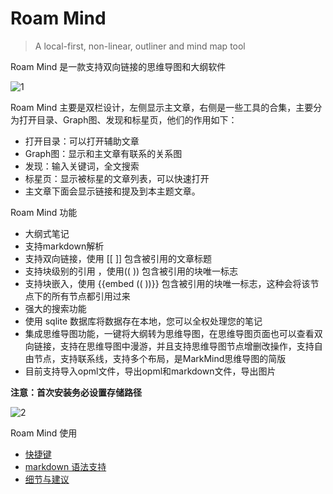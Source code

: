 # Roam Mind

> A local-first, non-linear, outliner and mind map tool

Roam Mind 是一款支持双向链接的思维导图和大纲软件

![1](https://user-images.githubusercontent.com/18719494/117800219-7d72c480-b285-11eb-8b9e-32b94a729c22.png)


Roam Mind 主要是双栏设计，左侧显示主文章，右侧是一些工具的合集，主要分为打开目录、Graph图、发现和标星页，他们的作用如下：

- 打开目录：可以打开辅助文章
- Graph图：显示和主文章有联系的关系图
- 发现：输入关键词，全文搜索
- 标星页：显示被标星的文章列表，可以快速打开
- 主文章下面会显示链接和提及到本主题文章。

Roam Mind 功能

- 大纲式笔记
- 支持markdown解析
- 支持双向链接，使用 [[   ]] 包含被引用的文章标题
- 支持块级别的引用 ，使用((  )) 包含被引用的块唯一标志
- 支持块嵌入，使用 {{embed ((  ))}} 包含被引用的块唯一标志，这种会将该节点下的所有节点都引用过来
- 强大的搜索功能
- 使用 sqlite 数据库将数据存在本地，您可以全权处理您的笔记
- 集成思维导图功能，一键将大纲转为思维导图，在思维导图页面也可以查看双向链接，支持在思维导图中漫游，并且支持思维导图节点增删改操作，支持自由节点，支持联系线，支持多个布局，是MarkMind思维导图的简版
- 目前支持导入opml文件，导出opml和markdown文件，导出图片

**注意：首次安装务必设置存储路径**

![2](https://user-images.githubusercontent.com/18719494/117800394-adba6300-b285-11eb-9480-78f2d58700b4.png)

Roam Mind 使用
- [快捷键]() 
- [markdown 语法支持]() 
- [细节与建议]() 



